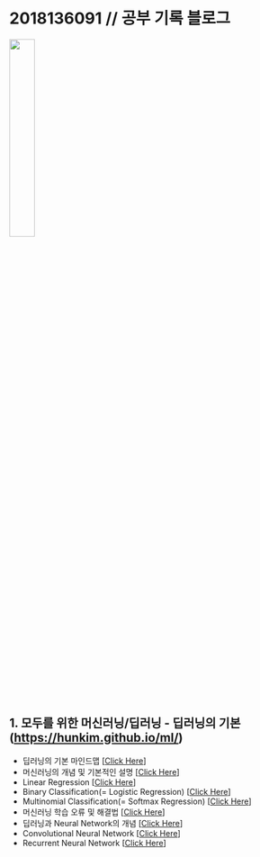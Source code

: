 # 2018136091 // 공부 기록 블로그
<img src="https://user-images.githubusercontent.com/55045082/91526943-b8270d80-e93f-11ea-8239-bb581a1ff5b2.jpg" width="30%"></img>
## 1. 모두를 위한 머신러닝/딥러닝 - 딥러닝의 기본(https://hunkim.github.io/ml/)
* 딥러닝의 기본 마인드맵 [[Click Here](https://github.com/northmantar/2018136091/blob/master/%EB%94%A5%EB%9F%AC%EB%8B%9D%EC%9D%98%20%EA%B8%B0%EB%B3%B8%20%EB%A7%88%EC%9D%B8%EB%93%9C%EB%A7%B5%20.md)]
* 머신러닝의 개념 및 기본적인 설명 [[Click Here](https://github.com/northmantar/2018136091/blob/master/%EB%A8%B8%EC%8B%A0%EB%9F%AC%EB%8B%9D%EC%9D%98%20%EA%B0%9C%EB%85%90%20%EB%B0%8F%20%EA%B8%B0%EB%B3%B8%EC%A0%81%EC%9D%B8%20%EC%84%A4%EB%AA%85.md)]
* Linear Regression [[Click Here](https://github.com/northmantar/2018136091/blob/master/Linear%20Regression.md)]
* Binary Classification(= Logistic Regression) [[Click Here](https://github.com/northmantar/2018136091/blob/master/Binary%20Classification(=%20Logistic%20Regression).md)]
* Multinomial Classification(= Softmax Regression) [[Click Here](https://github.com/northmantar/2018136091/blob/master/Multinomial%20Classification(%3D%20Softmax%20Regression).md)]
* 머신러닝 학습 오류 및 해결법 [[Click Here](https://github.com/northmantar/2018136091/blob/master/%EB%A8%B8%EC%8B%A0%EB%9F%AC%EB%8B%9D%20%ED%95%99%EC%8A%B5%20%EC%98%A4%EB%A5%98%20%EB%B0%8F%20%ED%95%B4%EA%B2%B0%EB%B2%95.md)]
* 딥러닝과 Neural Network의 개념 [[Click Here](https://github.com/northmantar/2018136091/blob/master/%EB%94%A5%EB%9F%AC%EB%8B%9D%EA%B3%BC%20Neural%20Network%EC%9D%98%20%EA%B0%9C%EB%85%90.md)]
* Convolutional Neural Network [[Click Here]()]
* Recurrent Neural Network [[Click Here]()]
